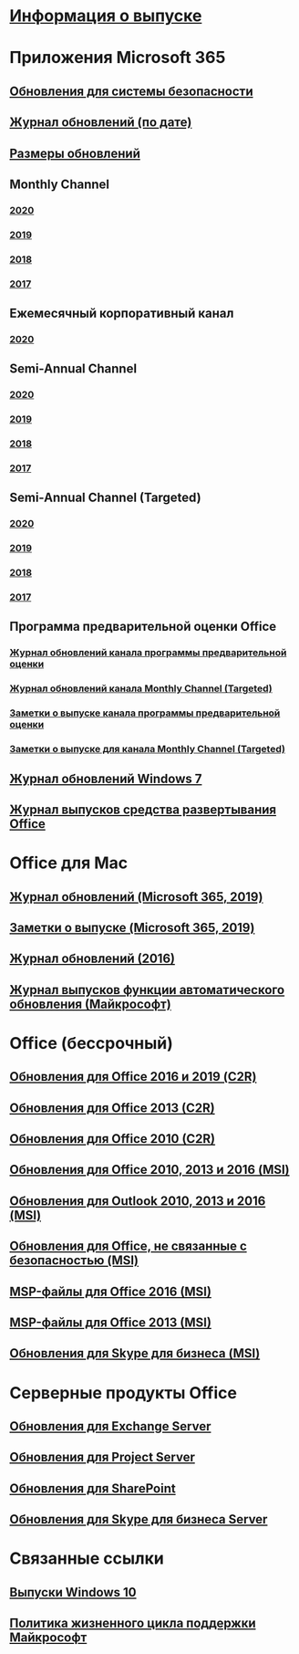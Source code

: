 # [Информация о выпуске](release-notes-microsoft365-apps.md)
# Приложения Microsoft 365
## [Обновления для системы безопасности](microsoft365-apps-security-updates.md)
## [Журнал обновлений (по дате)](update-history-microsoft365-apps-by-date.md)
## [Размеры обновлений](download-sizes-microsoft365-apps-updates.md)

## Monthly Channel
### [2020](monthly-channel-2020.md)
### [2019](monthly-channel-2019.md)
### [2018](monthly-channel-2018.md)
### [2017](monthly-channel-2017.md)

## Ежемесячный корпоративный канал
### [2020](monthly-enterprise-channel-2020.md)

## Semi-Annual Channel
### [2020](semi-annual-channel-2020.md)
### [2019](semi-annual-channel-2019.md)
### [2018](semi-annual-channel-2018.md)
### [2017](semi-annual-channel-2017.md)

## Semi-Annual Channel (Targeted)
### [2020](semi-annual-channel-targeted-2020.md)
### [2019](semi-annual-channel-targeted-2019.md)
### [2018](semi-annual-channel-targeted-2018.md)
### [2017](semi-annual-channel-targeted-2017.md)

## Программа предварительной оценки Office  
### [Журнал обновлений канала программы предварительной оценки](update-history-office-insider.md)
### [Журнал обновлений канала Monthly Channel (Targeted)](update-history-monthly-channel-targeted.md)
### [Заметки о выпуске канала программы предварительной оценки](release-notes-office-insider.md)
### [Заметки о выпуске для канала Monthly Channel (Targeted)](release-notes-monthly-channel-targeted.md)

## [Журнал обновлений Windows 7](update-history-office-Win7.md)

## [Журнал выпусков средства развертывания Office](ODT-release-history.md)

# Office для Mac
## [Журнал обновлений (Microsoft 365, 2019)](update-history-office-for-mac.md)
## [Заметки о выпуске (Microsoft 365, 2019)](release-notes-office-for-mac.md)
## [Журнал обновлений (2016)](release-notes-office-2016-mac.md)
## [Журнал выпусков функции автоматического обновления (Майкрософт)](release-history-microsoft-autoupdate.md)

# Office (бессрочный)
## [Обновления для Office 2016 и 2019 (C2R)](update-history-office-2019.md)
## [Обновления для Office 2013 (C2R)](update-history-office-2013.md)
## [Обновления для Office 2010 (C2R)](update-history-office-2010-click-to-run.md)
## [Обновления для Office 2010, 2013 и 2016 (MSI)](office-updates-msi.md)
## [Обновления для Outlook 2010, 2013 и 2016 (MSI)](outlook-updates-msi.md)
## [Обновления для Office, не связанные с безопасностью (MSI)](office-MSI-non-security-updates.md)
## [MSP-файлы для Office 2016 (MSI)](msp-files-office-2016.md)
## [MSP-файлы для Office 2013 (MSI)](msp-files-office-2013.md)
## [Обновления для Skype для бизнеса (MSI)](https://docs.microsoft.com/SkypeForBusiness/sfb-client-updates)

# Серверные продукты Office
## [Обновления для Exchange Server](https://docs.microsoft.com/Exchange/new-features/build-numbers-and-release-dates)
## [Обновления для Project Server](project-server-updates.md)
## [Обновления для SharePoint](sharepoint-updates.md)
## [Обновления для Skype для бизнеса Server](https://docs.microsoft.com/SkypeForBusiness/sfb-server-updates)

# Связанные ссылки
## [Выпуски Windows 10](https://www.microsoft.com/itpro/windows-10/release-information)
## [Политика жизненного цикла поддержки Майкрософт](https://support.microsoft.com/lifecycle)
